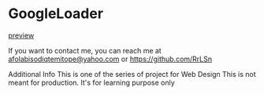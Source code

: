 # GoogleLoader
[preview](https://bright-blini-483abd.netlify.app)

If you want to contact me, you can reach me at afolabisodiqtemitope@yahoo.com or https://github.com/RrLSn

Additional Info
This is one of the series of project for Web Design This is not meant for production. It's for learning purpose only
